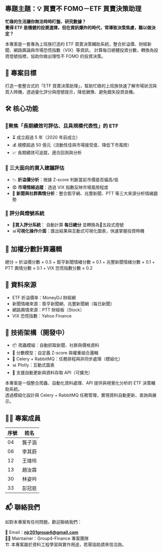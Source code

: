 ## 專題主題：💡 買賣不 FOMO－ETF 買賣決策助理

**忙碌的生活讓你無法時時盯盤、研究數據？**  
**覺得 ETF 是穩健的投資選擇，但在資訊爆炸的時代，常導致決策焦慮，難以做決定？**

本專案是一套專為上班族打造的 ETF 買賣決策輔助系統，整合折溢價、財經新聞、網路輿論與市場恐慌指數（VIX）等資訊，
計算每日總體投資分數，轉換為投資燈號指標，協助你做出理性不 FOMO 的投資決策。

## 🎯 專案目標

打造一套整合式的「ETF 買賣決策助理」，幫助忙碌的上班族快速了解市場狀況與買入時機，透過量化評分與燈號提示，降低猶豫、避免錯失投資良機。

## 🛠️ 核心功能

### 🎯聚焦「長期績效可評估、且具規模代表性」的 ETF

- ⏳ 成立超過 5 年（2020 年前成立）
- 💰 規模超過 50 億元（流動性佳與市場接受度、降低下市風險）
- 📈 長期績效可追蹤，適合回測與分析

### 🧠 三大面向的買入建議評估

- 📉 **折溢價分析**：根據 Z-score 判斷當前市價是否偏高/低
- 😨 **市場情緒追蹤**：透過 VIX 指數反映市場風險程度
- 📣 **新聞與社群輿情分析**：整合鉅亨網、兆豐新聞、PTT 等三大來源分析情緒趨勢

### 🧭 評分與燈號系統

- 🧠**買入評分系統**： 自動計算 **每日總分** 並轉換為🚦五段式燈號
- 📊**可視化操作介面**：匯出結果與互動式可視化圖表，快速掌握投資時機

## 🧮 加權分數計算邏輯

總分 = 折溢價分數 × 0.5
     + 鉅亨新聞情緒分數 × 0.1
     + 兆豐新聞情緒分數 × 0.1
     + PTT 輿情分數 × 0.1
     + VIX 恐慌指數分數 × 0.2

## 📌 資料來源

- ETF 折溢價率：MoneyDJ 財經網  
- 新聞情緒來源：鉅亨新聞網、兆豐新聞網（每日新聞）  
- 網路輿情來源：PTT 財經板（Stock）  
- VIX 恐慌指數：Yahoo Finance

## 🧰 技術架構（開發中）

- 📦 爬蟲模組：自動抓取新聞、社群與價格資料  
- 🧮 分數模型：自定義 Z-score 與權重組合邏輯  
- 🐇 Celery + RabbitMQ：任務排程與非同步處理（模組化）  
- 📊 Plotly：互動式圖表  
- 📁 支援自動更新與資料存取 API（可擴充）  

本專案是一個整合爬蟲、自動化資料處理、API 提供與視覺化分析的 ETF 決策輔助系統。  
透過模組化設計與 Celery + RabbitMQ 任務管理，實現資料自動更新、查詢與展示。

## 👨‍💻 專案成員
| 序號 | 姓名  |
| -- | ---   |
| 04 | 龔子涵 |
| 06 | 李其蔚 |
| 12 | 王瑋玲 |
| 13 | 趙汝霖 |
| 30 | 林姿吟 |
| 33 | 彭冠慈 |

## 📬 聯絡我們

如對本專案有任何問題，歡迎聯絡我們：

📧 Email：**njr201group4@gmail.com**  
👨‍💻 Maintainer：Group4-Finance 專案團隊  
🏗️ 本專案屬於資料工程學習與實作用途，若需協助請來信洽詢。
